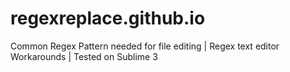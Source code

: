 # regexreplace.github.io
Common Regex Pattern needed for file editing | Regex text editor Workarounds | Tested on Sublime 3
